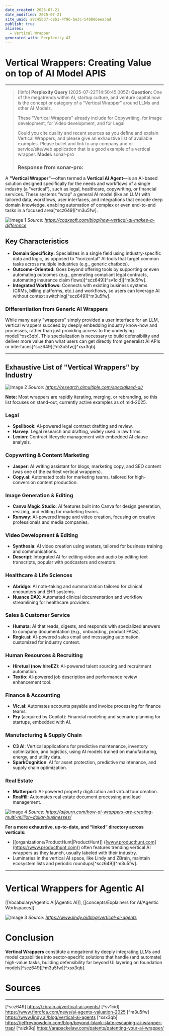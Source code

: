 ```yaml
---
date_created: 2025-07-21
date_modified: 2025-07-21
site_uuid: a9c45b37-c8b1-4f96-be3c-54b886eea3ad
publish: true
aliases:
  - Vertical Wrapper
generated_with: Perplexity AI
---
```

# Vertical Wrappers: Creating Value on top of AI Model APIS
***
> [!info] **Perplexity Query** (2025-07-22T14:50:45.005Z)
> **Question:**
> One of the megatrends within AI, startup culture, and venture capital now is the concept or category of a "Vertical Wrapper" around LLMs and other AI Models.
> 
> These "Vertical Wrappers" already include for Copywriting, for Image development, for Video development, and for Legal.  
> 
> Could you cite quality and recent sources as you define and explain Vertical Wrappers, and please give an exhaustive list of available examples.  Please bullet and link to any company and or service/site/web application that is a good example of a vertical wrapper.
> **Model:** sonar-pro
> 
> ### **Response from sonar-pro**:

A **"Vertical Wrapper"**—often termed a **Vertical AI Agent**—is an AI-based solution designed specifically for the needs and workflows of a single industry (a "vertical"), such as legal, healthcare, copywriting, or financial services. These systems “wrap” a general AI model (like an LLM) with tailored data, workflows, user interfaces, and integrations that encode deep domain knowledge, enabling automation of complex or even end-to-end tasks in a focused area[^scz649][^m3u5fw].

![Image 1](https://cdn.prod.website-files.com/60100d26d33c7cce48258afd/6797e02359ecda8d1970de4d_6797dcaa3f7aebdb3e9573b5_3.jpeg)
*Source: https://coaxsoft.com/blog/how-vertical-ai-makes-a-difference*
## Key Characteristics

- **Domain Specificity:** Specializes in a single field using industry-specific data and logic, as opposed to "horizontal" AI tools that target common tasks across multiple industries (e.g., generic chatbots).
- **Outcome-Oriented:** Goes beyond offering tools by supporting or even automating outcomes (e.g., generating compliant legal contracts, automating insurance claim flows)[^scz649][^sv1cid][^m3u5fw].
- **Integrated Workflows:** Connects with existing business systems (CRMs, billing platforms, etc.) and workflows, so users can leverage AI without context switching[^scz649][^m3u5fw].

### Differentiation from Generic AI Wrappers

While many early "wrappers" simply provided a user interface for an LLM, vertical wrappers succeed by deeply embedding industry know-how and processes, rather than just providing access to the underlying model[^xsx3qb]. This specialization is necessary to build defensibility and deliver more value than what users can get directly from generalist AI APIs or interfaces[^scz649][^m3u5fw][^xsx3qb].

---

## Exhaustive List of "Vertical Wrappers" by Industry


![Image 2](https://research.aimultiple.com/wp-content/uploads/2023/07/Specialized-AI.png)
*Source: https://research.aimultiple.com/specialized-ai/*

**Note:** Most wrappers are rapidly iterating, merging, or rebranding, so this list focuses on stand-out, currently active examples as of mid-2025.

### Legal

- **Spellbook**: AI-powered legal contract drafting and review.
- **Harvey**: Legal research and drafting, widely used in law firms.
- **Lexion**: Contract lifecycle management with embedded AI clause analysis.

### Copywriting & Content Marketing

- **Jasper**: AI writing assistant for blogs, marketing copy, and SEO content (was one of the earliest vertical wrappers).
- **Copy.ai**: Automated tools for marketing teams, tailored for high-conversion content production.

### Image Generation & Editing

- **Canva Magic Studio**: AI features built into Canva for design generation, resizing, and editing for marketing teams.
- **Runway**: AI-powered image and video creation, focusing on creative professionals and media companies.

### Video Development & Editing

- **Synthesia**: AI video creation using avatars, tailored for business training and communications.
- **Descript**: Integrated AI for editing video and audio by editing text transcripts, popular with podcasters and creators.

### Healthcare & Life Sciences

- **Abridge**: AI note-taking and summarization tailored for clinical encounters and EHR systems.
- **Nuance DAX**: Automated clinical documentation and workflow streamlining for healthcare providers.

### Sales & Customer Service

- **Humata**: AI that reads, digests, and responds with specialized answers to company documentation (e.g., onboarding, product FAQs).
- **Regie.ai**: AI-powered sales email and messaging automation, customized for industry context.

### Human Resources & Recruiting

- **Hiretual (now hireEZ)**: AI-powered talent sourcing and recruitment automation.
- **Textio**: AI-powered job description and performance review enhancement tool.

### Finance & Accounting

- **Vic.ai**: Automates accounts payable and invoice processing for finance teams.
- **Pry** (acquired by Copilot): Financial modeling and scenario planning for startups, embedded with AI.

### Manufacturing & Supply Chain

- **C3 AI**: Vertical applications for predictive maintenance, inventory optimization, and logistics, using AI models trained on manufacturing, energy, and utility data.
- **SparkCognition**: AI for asset protection, predictive maintenance, and supply chain optimization.

### Real Estate

- **Matterport**: AI-powered property digitization and virtual tour creation.
- **Realfill**: Automates real estate document processing and lead management.


![Image 4](https://aijourn.com/wp-content/uploads/2025/03/unnamed-16-1024x512.png)
*Source: https://aijourn.com/how-ai-wrappers-are-creating-multi-million-dollar-businesses/*


**For a more exhaustive, up-to-date, and “linked” directory across verticals:**

- [[organizations/ProductHunt|ProductHunt]] ([www.producthunt.com](https://www.producthunt.com)) often features trending vertical AI wrappers as they launch, usually labeled with their industry.
- Luminaries in the vertical AI space, like Lindy and ZBrain, maintain ecosystem lists and periodic roundups[^scz649][^m3u5fw].

***
# Vertical Wrappers for Agentic AI
[[Vocabulary/Agentic AI|Agentic AI]], [[concepts/Explainers for AI/Agentic Workspaces]]


![Image 3](https://cdn.prod.website-files.com/6418bbd648ad4081cf60eb29/684c5b1a5e8c7155c0663ca6_clipboard-image-1749834507.png)
*Source: https://www.lindy.ai/blog/vertical-ai-agents*

# Conclusion
**Vertical Wrappers** constitute a megatrend by deeply integrating LLMs and model capabilities into sector-specific solutions that handle (and automate) high-value tasks, building defensibility far beyond UI layering on foundation models[^scz649][^m3u5fw][^xsx3qb].



# Sources
***
[^scz649] https://zbrain.ai/vertical-ai-agents/
[^sv1cid] https://www.finrofca.com/news/ai-agents-valuation-2025
[^m3u5fw] https://www.lindy.ai/blog/vertical-ai-agents
[^xsx3qb] https://jeffreybowdoin.com/blog/beyond-blank-slate-escaping-ai-wrapper-trap/
[^aizk9q] https://arapackelaw.com/patents/patenting-your-ai-wrapper/
